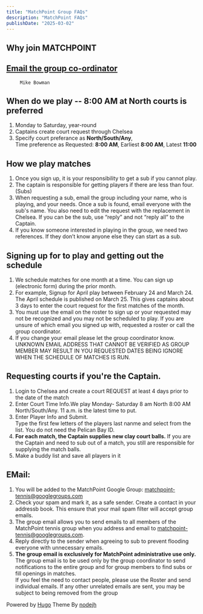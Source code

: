 ```yaml
---
title: "MatchPoint Group FAQs"
description: "MatchPoint FAQs"
publishDate: "2025-03-02"
---
```

## Why join MATCHPOINT<br>

## [Email the group co-ordinator](mailto:m.bowman@yahoo.com)<br>
         Mike Bowman

## When do we play -- 8:00 AM at North courts is preferred<br>
1. Monday to Saturday, year-round<br>
2. Captains create court request through Chelsea<br>
3. Specify court preferance as **North/South/Any**,<br>
   Time preference as Requested: **8:00 AM**,  Earliest **8:00 AM**, Latest **11:00**<br>
## How we play matches
1. Once you sign up, it is your responsibility to get a sub if you cannot play.<br>
2. The captain is responsible for getting players if there are less than four. (Subs)<br>
3. When requesting a sub, email the group including your name, who is playing, and your needs. Once a sub is found, email everyone with the sub's name. You also need to edit the request with the replacement in Chelsea. If you can be the sub, use “reply” and not “reply all” to the Captain.<br>
4. If you know someone interested in playing in the group, we need two references. If they don’t know anyone else they can start as a sub.<br>
## Signing up for to play and getting out the schedule
1. We schedule matches for one month at a time.  You can sign up (electronic form) during the prior month.
2. For example, Signup for April play between February 24 and March 24.  The April schedule is published on March 25. This gives captains about 3 days to enter the court request for the first matches of the month.
5. You must use the email on the roster to sign up or your requested may not be recognized and you may not be scheduled to play.  If you are unsure of which email you signed up with, requested a roster or call the group coordinator.<br>
6. If you change your email please let the group coordinator know. UNKNOWN EMAIL ADDRESS THAT CANNOT BE VERIFIED AS GROUP MEMBER MAY RESULT IN YOU REQUESTED DATES BEING IGNORE WHEN THE SCHEDULE OF MATCHES IS RUN.<br>
## Requesting courts if you're the Captain.
1. Login to Chelsea and create a court REQUEST at least 4 days prior to the date of the match <br>
2. Enter Court Time Info.We play Monday- Saturday 8 am North 8:00 AM North/South/Any. 11 a.m. is the latest time to put.<br>
3. Enter Player Info and Submit.<br>
   Type the first few letters of the players last nanme and select from the list.  You do not need the Pelican Bay ID.<br>
4. **For each match, the Captain supplies new clay court balls.** If you are the Captain and need to sub out of a match, you still are responsible for supplying the match balls.<br>
5. Make a buddy list and save all players in it
## EMail:
1. You will be added to the MatchPoint Google Group: matchpoint-tennis@googlegroups.com
2. Check your spam and mark it, as a safe sender. Create a contact in your addressb book. This ensure that your mail spam filter will accept group emails.
3. The group email allows you to send emails to all members of the MatchPoint tennis group when you address and email to matchpoint-tennis@googlegroups.com.<br>
4. Reply directly to the sender when agreeing to sub to prevent flooding everyone with unnecessary emails.
5. **The group email is exclusively for MatchPoint administrative use only.** The group email is to be used only by the group coordinator to send notifications to the entire group and for group members to find subs or fill openings in matches.<br>
If you feel the need to contact people, please use the Roster and send individual emails. If any other unrelated emails are sent, you may be subject to being removed from the group<br>


Powered by [Hugo](http://www.gohugo.io/) Theme By [nodejh](https://github.com/nodejh/hugo-theme-mini)
